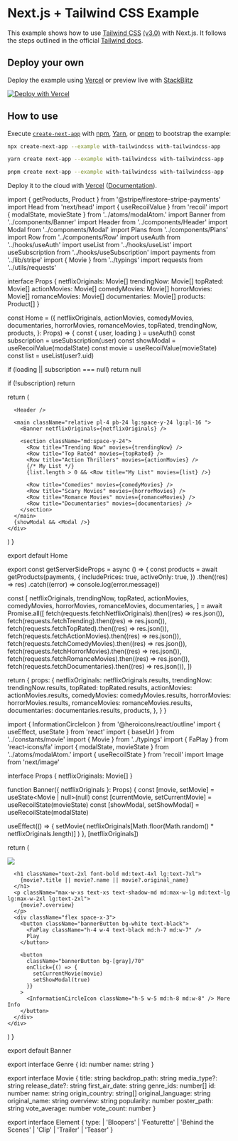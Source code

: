 # Next.js + Tailwind CSS Example

This example shows how to use [Tailwind CSS](https://tailwindcss.com/) [(v3.0)](https://tailwindcss.com/blog/tailwindcss-v3) with Next.js. It follows the steps outlined in the official [Tailwind docs](https://tailwindcss.com/docs/guides/nextjs).

## Deploy your own

Deploy the example using [Vercel](https://vercel.com?utm_source=github&utm_medium=readme&utm_campaign=next-example) or preview live with [StackBlitz](https://stackblitz.com/github/vercel/next.js/tree/canary/examples/with-tailwindcss)

[![Deploy with Vercel](https://vercel.com/button)](https://vercel.com/new/git/external?repository-url=https://github.com/vercel/next.js/tree/canary/examples/with-tailwindcss&project-name=with-tailwindcss&repository-name=with-tailwindcss)

## How to use

Execute [`create-next-app`](https://github.com/vercel/next.js/tree/canary/packages/create-next-app) with [npm](https://docs.npmjs.com/cli/init), [Yarn](https://yarnpkg.com/lang/en/docs/cli/create/), or [pnpm](https://pnpm.io) to bootstrap the example:

```bash
npx create-next-app --example with-tailwindcss with-tailwindcss-app
```

```bash
yarn create next-app --example with-tailwindcss with-tailwindcss-app
```

```bash
pnpm create next-app --example with-tailwindcss with-tailwindcss-app
```

Deploy it to the cloud with [Vercel](https://vercel.com/new?utm_source=github&utm_medium=readme&utm_campaign=next-example) ([Documentation](https://nextjs.org/docs/deployment)).

import { getProducts, Product } from '@stripe/firestore-stripe-payments'
import Head from 'next/head'
import { useRecoilValue } from 'recoil'
import { modalState, movieState } from '../atoms/modalAtom.'
import Banner from '../components/Banner'
import Header from '../components/Header'
import Modal from '../components/Modal'
import Plans from '../components/Plans'
import Row from '../components/Row'
import useAuth from '../hooks/useAuth'
import useList from '../hooks/useList'
import useSubscription from '../hooks/useSubscription'
import payments from '../lib/stripe'
import { Movie } from '../typings'
import requests from '../utils/requests'

interface Props {
netflixOriginals: Movie[]
trendingNow: Movie[]
topRated: Movie[]
actionMovies: Movie[]
comedyMovies: Movie[]
horrorMovies: Movie[]
romanceMovies: Movie[]
documentaries: Movie[]
products: Product[]
}

const Home = ({
netflixOriginals,
actionMovies,
comedyMovies,
documentaries,
horrorMovies,
romanceMovies,
topRated,
trendingNow,
products,
}: Props) => {
const { user, loading } = useAuth()
const subscription = useSubscription(user)
const showModal = useRecoilValue(modalState)
const movie = useRecoilValue(movieState)
const list = useList(user?.uid)

if (loading || subscription === null) return null

if (!subscription) return <Plans products={products} />

return (
<div
className={`relative h-screen bg-gradient-to-b from-gray-900/10 to-[#010511] lg:h-[140vh] ${ showModal && '!h-screen overflow-hidden' }`} >
<Head>
<title>
{movie?.title || movie?.original_name || 'Home'} - Netflix
</title>
<link rel="icon" href="/favicon.ico" />
</Head>

      <Header />

      <main className="relative pl-4 pb-24 lg:space-y-24 lg:pl-16 ">
        <Banner netflixOriginals={netflixOriginals} />

        <section className="md:space-y-24">
          <Row title="Trending Now" movies={trendingNow} />
          <Row title="Top Rated" movies={topRated} />
          <Row title="Action Thrillers" movies={actionMovies} />
          {/* My List */}
          {list.length > 0 && <Row title="My List" movies={list} />}

          <Row title="Comedies" movies={comedyMovies} />
          <Row title="Scary Movies" movies={horrorMovies} />
          <Row title="Romance Movies" movies={romanceMovies} />
          <Row title="Documentaries" movies={documentaries} />
        </section>
      </main>
      {showModal && <Modal />}
    </div>

)
}

export default Home

export const getServerSideProps = async () => {
const products = await getProducts(payments, {
includePrices: true,
activeOnly: true,
})
.then((res) => res)
.catch((error) => console.log(error.message))

const [
netflixOriginals,
trendingNow,
topRated,
actionMovies,
comedyMovies,
horrorMovies,
romanceMovies,
documentaries,
] = await Promise.all([
fetch(requests.fetchNetflixOriginals).then((res) => res.json()),
fetch(requests.fetchTrending).then((res) => res.json()),
fetch(requests.fetchTopRated).then((res) => res.json()),
fetch(requests.fetchActionMovies).then((res) => res.json()),
fetch(requests.fetchComedyMovies).then((res) => res.json()),
fetch(requests.fetchHorrorMovies).then((res) => res.json()),
fetch(requests.fetchRomanceMovies).then((res) => res.json()),
fetch(requests.fetchDocumentaries).then((res) => res.json()),
])

return {
props: {
netflixOriginals: netflixOriginals.results,
trendingNow: trendingNow.results,
topRated: topRated.results,
actionMovies: actionMovies.results,
comedyMovies: comedyMovies.results,
horrorMovies: horrorMovies.results,
romanceMovies: romanceMovies.results,
documentaries: documentaries.results,
products,
},
}
}

import { InformationCircleIcon } from '@heroicons/react/outline'
import { useEffect, useState } from 'react'
import { baseUrl } from '../constants/movie'
import { Movie } from '../typings'
import { FaPlay } from 'react-icons/fa'
import { modalState, movieState } from '../atoms/modalAtom.'
import { useRecoilState } from 'recoil'
import Image from 'next/image'

interface Props {
netflixOriginals: Movie[]
}

function Banner({ netflixOriginals }: Props) {
const [movie, setMovie] = useState<Movie | null>(null)
const [currentMovie, setCurrentMovie] = useRecoilState(movieState)
const [showModal, setShowModal] = useRecoilState(modalState)

useEffect(() => {
setMovie(
netflixOriginals[Math.floor(Math.random() * netflixOriginals.length)]
)
}, [netflixOriginals])

return (
<div className="flex flex-col space-y-2 py-16 md:space-y-4 lg:h-[65vh] lg:justify-end lg:pb-12">
<div className="absolute top-0 left-0 -z-10 h-[95vh] w-screen">
<Image
layout="fill"
src={`${baseUrl}${movie?.backdrop_path || movie?.poster_path}`}
objectFit="cover"
/>
</div>

      <h1 className="text-2xl font-bold md:text-4xl lg:text-7xl">
        {movie?.title || movie?.name || movie?.original_name}
      </h1>
      <p className="max-w-xs text-xs text-shadow-md md:max-w-lg md:text-lg lg:max-w-2xl lg:text-2xl">
        {movie?.overview}
      </p>
      <div className="flex space-x-3">
        <button className="bannerButton bg-white text-black">
          <FaPlay className="h-4 w-4 text-black md:h-7 md:w-7" />
          Play
        </button>

        <button
          className="bannerButton bg-[gray]/70"
          onClick={() => {
            setCurrentMovie(movie)
            setShowModal(true)
          }}
        >
          <InformationCircleIcon className="h-5 w-5 md:h-8 md:w-8" /> More Info
        </button>
      </div>
    </div>

)
}

export default Banner

export interface Genre {
id: number
name: string
}

export interface Movie {
title: string
backdrop_path: string
media_type?: string
release_date?: string
first_air_date: string
genre_ids: number[]
id: number
name: string
origin_country: string[]
original_language: string
original_name: string
overview: string
popularity: number
poster_path: string
vote_average: number
vote_count: number
}

export interface Element {
type:
| 'Bloopers'
| 'Featurette'
| 'Behind the Scenes'
| 'Clip'
| 'Trailer'
| 'Teaser'
}
